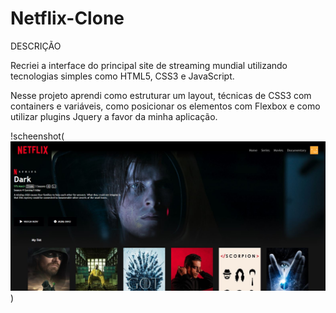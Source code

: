# Netflix-Clone

DESCRIÇÃO

Recriei a interface do principal site de streaming mundial utilizando tecnologias simples como HTML5, CSS3 e JavaScript. 

Nesse projeto aprendi como estruturar um layout, técnicas de CSS3 com containers e variáveis, como posicionar os elementos com Flexbox e como utilizar plugins Jquery a favor da minha aplicação.

!scheenshot(<img src="https://github.com/iuryflores/Netflix-Clone/blob/master/img/screenshot.JPG?raw=true" />)


